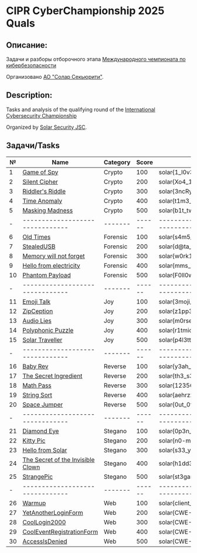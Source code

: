 # CIPR CyberChampionship 2025 Quals

## Описание: 
Задачи и разборы отборочного этапа [Международного чемпионата по кибербезопасности](https://cybermir.ru/cyberchampionship/)

Организовано [АО "Солар Секьюрити"](https://rt-solar.ru/).

## Description:
Tasks and analysis of the qualifying round of the [International Cybersecurity Championship](https://cybermir.ru/cyberchampionship/)

Organized by [Solar Security JSC](https://rt-solar.ru/).

## Задачи/Tasks
| №  | Name                              | Category | Score|            Flags                   |
|----|-----------------------------------|----------|-----|-------------------------------------|
| 1  | [Game of Spy](Crypto/1.%20Game%20of%20Spy/)                       | Crypto   | 100 | solar{1_l0v3_un1c0d3_s00_m4c4}      |
| 2  | [Silent Cipher](Crypto/2.%20Silent%20Cipher/)                     | Crypto   | 200 | solar{Xo4_1s_3aSy_aS_y04_4n0w}      |
| 3  | [Riddler's Riddle](Crypto/3.%20Riddler`s%20Riddle/)                  | Crypto   | 300 | solar{3ncRypt10n_a4d_r1DDl3_1s_f4n} |
| 4  | [Time Anomaly](Crypto/4.%20Time%20Anomaly/)                      | Crypto   | 400 | solar{t1m3_p0W3R3d_str3am_x0r}      |
| 5  | [Masking Madness](Crypto/5.%20Masking%20Madness/)                   | Crypto   | 500 | solar{b1t_tw1st_m@sk1ng_1s_fun}     |
| -  | -------------------------------|-------|------|----------------------------------------|
| 6  | [Old Times](Forensic/1.%20Old%20Times/)                         | Forensic | 100 | solar{s4m5_w4s_c001}                |
| 7  | [StealedUSB](Forensic/2.%20StealedUsb/)                        | Forensic | 200 | solar{d@ta_r3cov3r3d}               |
| 8  | [Memory will not forget](Forensic/3.%20Memory%20will%20not%20forget/)            | Forensic | 300 | solar{w0rk1ng_w1t4_m3m0ry_1s_f4n}   |
| 9  | [Hello from electricity](Forensic/4.%20Hello%20from%20electricity/)            | Forensic | 400 | solar{mms_h0p3_1337}                |
| 10 | [Phantom Payload](Forensic/5.%20Phantom%20Payload/)                   | Forensic | 500 | solar{F0ll0w_th3_DN3_R@bbit}        |
| -  | -------------------------------|-------|------|----------------------------------------|
| 11 | [Emoji Talk](Joy/1.%20Emoji%20Talk/)                        | Joy      | 100 | solar{3moji_f0r_c0m4un1cat10n}      |
| 12 | [ZipCeption](Joy/2.%20ZipCeption/)                        | Joy      | 200 | solar{z1pp3d_1n_d33p}               |
| 13 | [Audio Lies](Joy/3.%20AudioLies/)                        | Joy      | 300 | solar{m0rse_0n_air}                 |
| 14 | [Polyphonic Puzzle](Joy/4.%20Polyphonic%20Puzzle/)                 | Joy      | 400 | solar{r1tmic_m3ssenger}             |
| 15 | [Solar Traveller](Joy/5.%20Solar%20Traveller/)                   | Joy      | 500 | solar{p4l3tt3s_ar3_tr4cks}          |
| -  | -------------------------------|-------|------|----------------------------------------|
| 16 | [Baby Rev](Reverse/1.%20Baby%20Rev/)                          | Reverse  | 100 | solar{y3ah_easiest_w@rmup}          |
| 17 | [The Secret Ingredient](Reverse/2.%20The%20Secret%20Ingredient/)             | Reverse  | 200 | solar{th3_s3cr3t_1s_p4rsley}        |
| 18 | [Math Pass](Reverse/3.%20MathPass/)                         | Reverse  | 300 | solar{12356}                        |
| 19 | [String Sort](Reverse/4.%20StringSort/)                       | Reverse  | 400 | solar{aehrzz}                       |
| 20 | [Space Jumper](Reverse/5.%20Space%20Jumper/)                      | Reverse  | 500 | solar{0ut_0f_5p4c3}                 |
| -  | -------------------------------|-------|------|----------------------------------------|
| 21 | [Diamond Eye](Stegano/1.%20Diamond%20Eye/)                       | Stegano  | 100 | solar{0p3n_ur_3y35_m8t3}            |
| 22 | [Kitty Pic](Stegano/2.%20Kitty%20Pic/)                         | Stegano  | 200 | solar{n0-m0r3-c4t-p1c7ur3s}         |
| 23 | [Hello from Solar](Stegano/3.%20Hello%20from%20Solar/)                  | Stegano  | 300 | solar{s33_yo4_sp4c3_c0wb0y}         |
| 24 | [The Secret of the Invisible Clown](Stegano/4.%20The%20Secret%20of%20the%20Invisible%20Clown/) | Stegano  | 400 | solar{h1dd3N_l@y3r$_3nc0d3d_D@ta}   |
| 25 | [StrangePic](Stegano/5.%20StrangePic/)                        | Stegano  | 500 | solar{st3gan0_1s_v3ry_s1mpl3}       |
| -  | -------------------------------|-------|------|----------------------------------------|
| 26 | [Warmup](Web/1.%20Warmup/)                            | Web      | 100 | solar{client_side_logic_revealed}   |
| 27 | [YetAnotherLoginForm](Web/2.%20YetAnotherLoginForm/)               | Web      | 200 | solar{CWE-89}                       |
| 28 | [CoolLogin2000](Web/3.%20CoolLogin2000/)                     | Web      | 300 | solar{CWE-79,CWE-384}               |
| 29 | [CoolEventRegistrationForm](Web/4.%20CoolEventRegistrationForm/)         | Web      | 400 | solar{CWE-1333,CWE-1336}            |
| 30 | [AccessIsDenied](Web/5.%20AccessIsDenied/)                    | Web      | 500 | solar{CWE-502,CWE-269,CWE-22}       |

